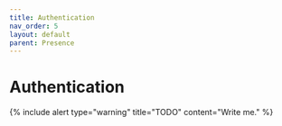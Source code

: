 ```yaml
---
title: Authentication
nav_order: 5
layout: default
parent: Presence
---
```


# Authentication

{% include alert type="warning" title="TODO" content="Write me." %}
